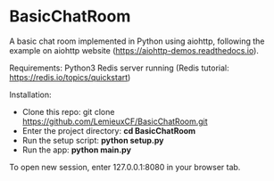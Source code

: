 # BasicChatRoom
A basic chat room implemented in Python using aiohttp, following the example on aiohttp website (https://aiohttp-demos.readthedocs.io).

Requirements:
Python3
Redis server running (Redis tutorial: https://redis.io/topics/quickstart)

Installation:
* Clone this repo: git clone https://github.com/LemieuxCF/BasicChatRoom.git
* Enter the project directory: **cd BasicChatRoom**
* Run the setup script: **python setup.py**
* Run the app: **python main.py**

To open new session, enter 127.0.0.1:8080 in your browser tab.
